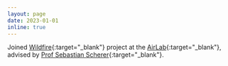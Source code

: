 ```yaml
---
layout: page
date: 2023-01-01
inline: true
---
```


Joined [Wildfire](https://theairlab.org/wildfire/){:target="\_blank"} project at the [AirLab](https://theairlab.org/){:target="\_blank"}, advised by [Prof Sebastian Scherer](https://www.ri.cmu.edu/ri-faculty/sebastian-scherer/){:target="\_blank"}.